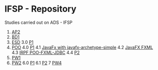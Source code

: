 # IFSP - Repository

Studies carried out on ADS - IFSP

1. [AP2](https://github.com/GJayme/AP2)
2. [BD1](https://github.com/GJayme/BD1)
3. [ESD](https://github.com/GJayme/ESD)
3.0 [P1](https://github.com/GJayme/ESD-P1)
4. [POO](https://github.com/GJayme/POO)
4.0 [P1](https://github.com/GJayme/POOP1)
4.1 [JavaFx with javafx-archetype-simple](https://github.com/GJayme/IFSP-JavaFx-POO-Modular)
4.2 [JavaFX FXML](https://github.com/GJayme/JavaFX-Archetype-FXML)
4.3 [IRPF POO-FXML-JDBC](https://github.com/GJayme/java-IRPF-IFSP-poo)
4.4 [P2](https://github.com/GJayme/p2-poo)
5. [PW1](https://github.com/GJayme/PW1)
6. [PW2](https://github.com/GJayme/PW2)
6.0 [P1](https://github.com/GJayme/P1-PW2)
6.1 [P2](https://github.com/GJayme/P2-PW2)
7 [PW4](https://github.com/GJayme/pw4-ifsp)
